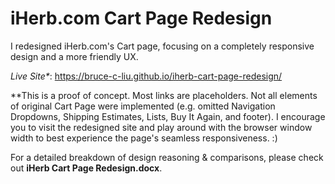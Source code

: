 # iHerb.com Cart Page Redesign

I redesigned iHerb.com's Cart page, focusing on a completely responsive design and a more friendly UX.

*Live Site\**: https://bruce-c-liu.github.io/iherb-cart-page-redesign/

\**This is a proof of concept. Most links are placeholders. Not all elements of original Cart Page were implemented (e.g. omitted Navigation Dropdowns, Shipping Estimates, Lists, Buy It Again, and footer). I encourage you to visit the redesigned site and play around with the browser window width to best experience the page's seamless responsiveness. :)

For a detailed breakdown of design reasoning & comparisons, please check out **iHerb Cart Page Redesign.docx**.
